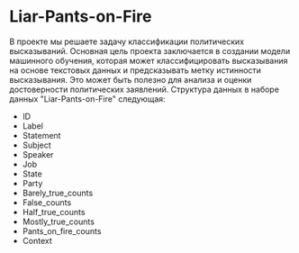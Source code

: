 # Liar-Pants-on-Fire
В проекте мы решаете задачу классификации политических высказываний. Основная цель проекта заключается в создании модели машинного обучения, которая может классифицировать высказывания на основе текстовых данных и предсказывать метку истинности высказывания. Это может быть полезно для анализа и оценки достоверности политических заявлений.
Структура данных в наборе данных "Liar-Pants-on-Fire" следующая:
* ID	
* Label
* Statement	
* Subject
* Speaker	
* Job	
* State	
* Party	
* Barely_true_counts	
* False_counts	
* Half_true_counts	
* Mostly_true_counts	
* Pants_on_fire_counts	
* Context
